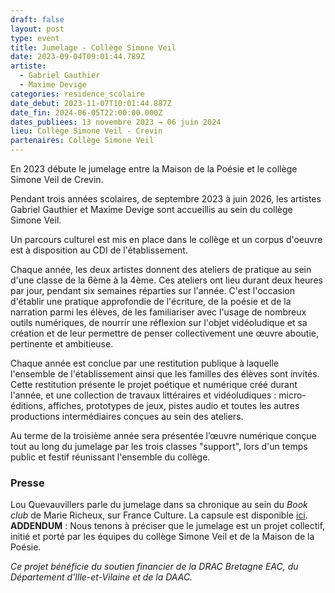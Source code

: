 ```yaml
---
draft: false
layout: post
type: event
title: Jumelage - Collège Simone Veil
date: 2023-09-04T09:01:44.789Z
artiste:
  - Gabriel Gauthier
  - Maxime Devige
categories: residence_scolaire
date_debut: 2023-11-07T10:01:44.887Z
date_fin: 2024-06-05T22:00:00.000Z
dates_publiees: 13 novembre 2023 → 06 juin 2024
lieu: Collège Simone Veil - Crevin
partenaires: Collège Simone Veil
---
```

En 2023 débute le jumelage entre la Maison de la Poésie et le collège Simone Veil de Crevin.

Pendant trois années scolaires, de septembre 2023 à juin 2026, les artistes Gabriel Gauthier et Maxime Devige sont accueillis au sein du collège Simone Veil.

Un parcours culturel est mis en place dans le collège et un corpus d'oeuvre est à disposition au CDI de l'établissement.

Chaque année, les deux artistes donnent des ateliers de pratique au sein d'une classe de la 6ème à la 4ème. Ces ateliers ont lieu durant deux heures par jour, pendant six semaines réparties sur l'année. C'est l'occasion d'établir une pratique approfondie de l'écriture, de la poésie et de la narration parmi les élèves, de les familiariser avec l'usage de nombreux outils numériques, de nourrir une réflexion sur l'objet vidéoludique et sa création et de leur permettre de penser collectivement une œuvre aboutie, pertinente et ambitieuse.

Chaque année est conclue par une restitution publique à laquelle l'ensemble de l'établissement ainsi que les familles des élèves sont invités. Cette restitution présente le projet poétique et numérique créé durant l'année, et une collection de travaux littéraires et vidéoludiques : micro-éditions, affiches, prototypes de jeux, pistes audio et toutes les autres productions intermédiaires conçues au sein des ateliers.

Au terme de la troisième année sera présentée l’œuvre numérique conçue tout au long du jumelage par les trois classes "support", lors d'un temps public et festif réunissant l'ensemble du collège.

### Presse

Lou Quevauvillers parle du jumelage dans sa chronique au sein du *Book club* de Marie Richeux, sur France Culture. La capsule est disponible [ici](https://www.radiofrance.fr/franceculture/podcasts/lectures-numeriques/un-jeu-video-au-college-une-experience-poetique-proposee-par-maxime-devige-et-gabriel-gauthier-1036440). **ADDENDUM** : Nous tenons à préciser que le jumelage est un projet collectif, initié et porté par les équipes du collège Simone Veil et de la Maison de la Poésie.

*Ce projet bénéficie du soutien financier de la DRAC Bretagne EAC, du Département d'Ille-et-Vilaine et de la DAAC.*